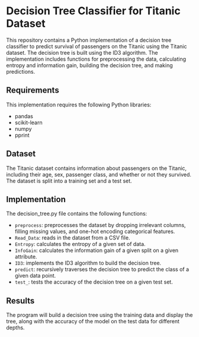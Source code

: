 # Decision Tree Classifier for Titanic Dataset

This repository contains a Python implementation of a decision tree classifier to predict survival of passengers on the Titanic using the Titanic dataset. The decision tree is built using the ID3 algorithm. The implementation includes functions for preprocessing the data, calculating entropy and information gain, building the decision tree, and making predictions.

## Requirements
This implementation requires the following Python libraries:

+ pandas
+ scikit-learn
+ numpy
+ pprint

## Dataset
The Titanic dataset contains information about passengers on the Titanic, including their age, sex, passenger class, and whether or not they survived. The dataset is split into a training set and a test set.

## Implementation
The decision_tree.py file contains the following functions:

+ `preprocess`: preprocesses the dataset by dropping irrelevant columns, filling missing values, and one-hot encoding categorical features.
+ `Read_Data`: reads in the dataset from a CSV file.
+ `Entropy`: calculates the entropy of a given set of data.
+ `InfoGain`: calculates the information gain of a given split on a given attribute.
+ `ID3`: implements the ID3 algorithm to build the decision tree.
+ `predict`: recursively traverses the decision tree to predict the class of a given data point.
+ `test_`: tests the accuracy of the decision tree on a given test set.

## Results
The program will build a decision tree using the training data and display the tree, along with the accuracy of the model on the test data for different depths.

